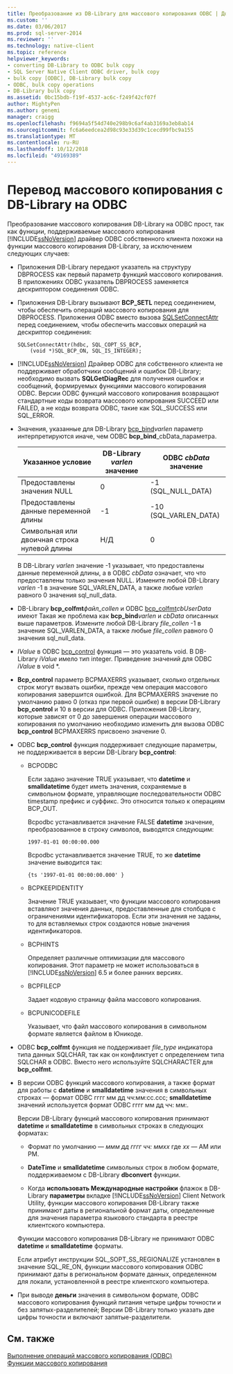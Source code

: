 ```yaml
---
title: Преобразование из DB-Library для массового копирования ODBC | Документация Майкрософт
ms.custom: ''
ms.date: 03/06/2017
ms.prod: sql-server-2014
ms.reviewer: ''
ms.technology: native-client
ms.topic: reference
helpviewer_keywords:
- converting DB-Library to ODBC bulk copy
- SQL Server Native Client ODBC driver, bulk copy
- bulk copy [ODBC], DB-Library bulk copy
- ODBC, bulk copy operations
- DB-Library bulk copy
ms.assetid: 0bc15bdb-f19f-4537-ac6c-f249f42cf07f
author: MightyPen
ms.author: genemi
manager: craigg
ms.openlocfilehash: f9694a5f54d740e298b9c6af4ab3169a3eb8ab14
ms.sourcegitcommit: fc6a6eedcea2d98c93e33d39c1cecd99fbc9a155
ms.translationtype: MT
ms.contentlocale: ru-RU
ms.lasthandoff: 10/12/2018
ms.locfileid: "49169389"
---
```

# <a name="converting-from-db-library-to-odbc-bulk-copy"></a>Перевод массового копирования с DB-Library на ODBC
  Преобразование массового копирования DB-Library на ODBC прост, так как функции, поддерживаемые массового копирования [!INCLUDE[ssNoVersion](../../includes/ssnoversion-md.md)] драйвер ODBC собственного клиента похожи на функции массового копирования DB-Library, за исключением следующих случаев:  
  
-   Приложения DB-Library передают указатель на структуру DBPROCESS как первый параметр функций массового копирования. В приложениях ODBC указатель DBPROCESS заменяется дескриптором соединения ODBC.  
  
-   Приложения DB-Library вызывают **BCP_SETL** перед соединением, чтобы обеспечить операций массового копирования для DBPROCESS. Приложения ODBC вместо вызова [SQLSetConnectAttr](../native-client-odbc-api/sqlsetconnectattr.md) перед соединением, чтобы обеспечить массовых операций на дескриптор соединения:  
  
    ```  
    SQLSetConnectAttr(hdbc, SQL_COPT_SS_BCP,  
        (void *)SQL_BCP_ON, SQL_IS_INTEGER);  
    ```  
  
-   [!INCLUDE[ssNoVersion](../../includes/ssnoversion-md.md)] Драйвер ODBC для собственного клиента не поддерживает обработчики сообщений и ошибок DB-Library; необходимо вызвать **SQLGetDiagRec** для получения ошибок и сообщений, формируемых функциями массового копирования ODBC. Версии ODBC функций массового копирования возвращают стандартные коды возврата массового копирования SUCCEED или FAILED, а не коды возврата ODBC, такие как SQL_SUCCESS или SQL_ERROR.  
  
-   Значения, указанные для DB-Library [bcp_bind](../native-client-odbc-extensions-bulk-copy-functions/bcp-bind.md)*varlen* параметр интерпретируются иначе, чем ODBC **bcp_bind**_cbData_параметра.  
  
    |Указанное условие|DB-Library *varlen* значение|ODBC *cbData* значение|  
    |-------------------------|--------------------------------|-------------------------|  
    |Предоставлены значения NULL|0|-1 (SQL_NULL_DATA)|  
    |Предоставлены данные переменной длины|-1|-10 (SQL_VARLEN_DATA)|  
    |Символьная или двоичная строка нулевой длины|Н/Д|0|  
  
     В DB-Library *varlen* значение -1 указывает, что предоставлены данные переменной длины, а в ODBC *cbData* означает, что что предоставлены только значения NULL. Измените любой DB-Library *varlen* -1 в значение SQL_VARLEN_DATA, а также любые *varlen* равного 0 значения sql_null_data.  
  
-   DB-Library **bcp\_colfmt**_файл\_collen_ и ODBC [bcp_colfmt](../native-client-odbc-extensions-bulk-copy-functions/bcp-colfmt.md)*cbUserData* имеют Такая же проблема как **bcp_bind**_varlen_ и *cbData* описанных выше параметров. Измените любой DB-Library *file_collen* -1 в значение SQL_VARLEN_DATA, а также любые *file_collen* равного 0 значения sql_null_data.  
  
-   *IValue* в ODBC [bcp_control](../native-client-odbc-extensions-bulk-copy-functions/bcp-control.md) функция — это указатель void. В DB-Library *iValue* имело тип integer. Приведение значений для ODBC *iValue* в void *.  
  
-   **Bcp_control** параметр BCPMAXERRS указывает, сколько отдельных строк могут вызвать ошибки, прежде чем операция массового копирования завершится ошибкой. Для BCPMAXERRS значение по умолчанию равно 0 (отказ при первой ошибке) в версии DB-Library **bcp_control** и 10 в версии для ODBC. Приложения DB-Library, которые зависят от 0 до завершения операции массового копирования по умолчанию необходимо изменить для вызова ODBC **bcp_control** BCPMAXERRS присвоено значение 0.  
  
-   ODBC **bcp_control** функция поддерживает следующие параметры, не поддерживается в версии DB-Library **bcp_control**:  
  
    -   BCPODBC  
  
         Если задано значение TRUE указывает, что **datetime** и **smalldatetime** будет иметь значения, сохраняемые в символьном формате, управляющие последовательности ODBC timestamp префикс и суффикс. Это относится только к операциям BCP_OUT.  
  
         Bcpodbc устанавливается значение FALSE **datetime** значение, преобразованное в строку символов, выводятся следующим:  
  
        ```  
        1997-01-01 00:00:00.000  
        ```  
  
         Bcpodbc устанавливается значение TRUE, то же **datetime** значение выводится так:  
  
        ```  
        {ts '1997-01-01 00:00:00.000' }  
        ```  
  
    -   BCPKEEPIDENTITY  
  
         Значение TRUE указывает, что функции массового копирования вставляют значения данных, предоставленные для столбцов с ограничениями идентификаторов. Если эти значения не заданы, то для вставляемых строк создаются новые значения идентификаторов.  
  
    -   BCPHINTS  
  
         Определяет различные оптимизации для массового копирования. Этот параметр не может использоваться в [!INCLUDE[ssNoVersion](../../includes/ssnoversion-md.md)] 6.5 и более ранних версиях.  
  
    -   BCPFILECP  
  
         Задает кодовую страницу файла массового копирования.  
  
    -   BCPUNICODEFILE  
  
         Указывает, что файл массового копирования в символьном формате является файлом в Юникоде.  
  
-   ODBC **bcp_colfmt** функция не поддерживает *file_type* индикатора типа данных SQLCHAR, так как он конфликтует с определением типа SQLCHAR в ODBC. Вместо него используйте SQLCHARACTER для **bcp_colfmt**.  
  
-   В версии ODBC функций массового копирования, а также формат для работы с **datetime** и **smalldatetime** значения в символьных строках — формат ODBC гггг мм дд чч:мм:сс.ссс; **smalldatetime** значений используется формат ODBC гггг мм дд чч: мм:.  
  
     Версии DB-Library функций массового копирования принимают **datetime** и **smalldatetime** в символьных строках в следующих форматах:  
  
    -   Формат по умолчанию — *ммм дд гггг чч: ммxx* где *xx* — AM или PM.  
  
    -   **DateTime** и **smalldatetime** символьных строк в любом формате, поддерживаемом с DB-Library **dbconvert** функции.  
  
    -   Когда **использовать Международные настройки** флажок в DB-Library **параметры** вкладке [!INCLUDE[ssNoVersion](../../includes/ssnoversion-md.md)] Client Network Utility, функции массового копирования DB-Library также принимают даты в региональной формат даты, определенные для значения параметра языкового стандарта в реестре клиентского компьютера.  
  
     Функции массового копирования DB-Library не принимают ODBC **datetime** и **smalldatetime** форматы.  
  
     Если атрибут инструкции SQL_SOPT_SS_REGIONALIZE установлен в значение SQL_RE_ON, функции массового копирования ODBC принимают даты в региональном формате данных, определенном для локали, установленной в реестре клиентского компьютера.  
  
-   При выводе **деньги** значения в символьном формате, ODBC массового копирования функций питания четыре цифры точности и без запятых-разделителей; Версии DB-Library только указать две цифры точности и включают запятые-разделители.  
  
## <a name="see-also"></a>См. также  
 [Выполнение операций массового копирования &#40;ODBC&#41;](performing-bulk-copy-operations-odbc.md)   
 [Функции массового копирования](../native-client-odbc-extensions-bulk-copy-functions/sql-server-driver-extensions-bulk-copy-functions.md)  
  
  
